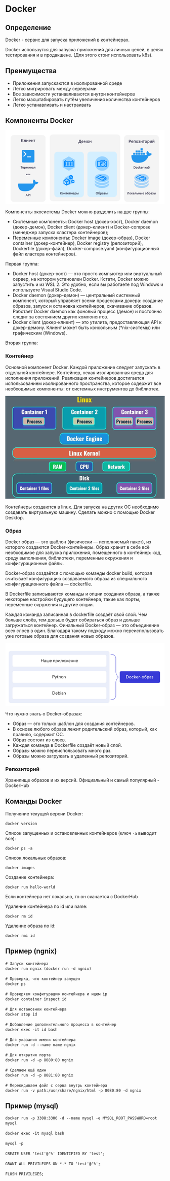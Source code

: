 # Docker

## Определение

Docker - cервис для запуска приложений в контейнерах.

Docker использутся для запуска приложений для личных целей, в целях тестирования и в продакшене. (Для этого стоит использовать k8s).

## Преимущества

+ Приложения запускаются в изолированной среде
+ Легко мигрировать между серверами
+ Все зависимости устанавливаются внутри контейнеров
+ Легко масштабировать путём увеличения количества контейнеров
+ Легко устанавливать и настраивать

## Компоненты Docker

![Components](lec1-1.png)

Компоненты экосистемы Docker можно разделить на две группы:

+ Системные компоненты: Docker host (докер-хост), Docker daemon (докер-демон), Docker client (докер-клиент) и Docker-compose (менеджер запуска кластера контейнеров);
+ Переменные компоненты: Docker image (докер-образ), Docker container (докер-контейнер), Docker registry (репозиторий), Dockerfile (докер-файл), Docker-compose.yaml (конфигурационный файл кластера контейнеров).

Первая группа:

+ Docker host (докер-хост) — это просто компьютер или виртуальный сервер, на котором установлен Docker. Кстати, Docker можно запустить и из WSL 2. Это удобно, если вы работаете под Windows и используете Visual Studio Code.
+ Docker daemon (докер-демон) — центральный системный компонент, который управляет всеми процессами докера: создание образов, запуск и остановка контейнеров, скачивание образов. Работает Docker daemon как фоновый процесс (демон) и постоянно следит за состоянием других компонентов.
+ Docker client (докер-клиент) — это утилита, предоставляющая API к докер-демону. Клиент может быть консольным (*nix-системы) или графическим (Windows).

Вторая группа:

### Контейнер

Основной компонент Docker. Каждой приложение следует запускать в отдельной контейнере. Контейнер, некая изолированная среда для исполнения приложений. Реализация контейнеров достигается использованием изолированного пространства, которое содержит все необходимые компоненты: от системных инструментов до библиотек.

![Container](lec1-2.png)

Контейнеры создаются в linux. Для запуска на других ОС необходимо создавать виртуальную машину. Сделать можно с помощью Docker Desktop.

### Образ

Docker образ — это шаблон (физически — исполняемый пакет), из которого создаются Docker-контейнеры. Образ хранит в себе всё необходимое для запуска приложения, помещенного в контейнер: код, среду выполнения, библиотеки, переменные окружения и конфигурационные файлы.

Docker-образ создаётся с помощью команды docker build, которая считывает конфигурацию создаваемого образа из специального конфигурационного файла — dockerfile.

В Dockerfile записываются команды и опции создания образа, а также некоторые настройки будущего контейнера, такие как порты, переменные окружения и другие опции.

Каждая команда записанная в dockerfile создаёт свой слой. Чем больше слоёв, тем дольше будет собираться образ и дольше загружаться контейнер. Финальный Docker-образ — это объединение всех слоев в один. Благодаря такому подходу можно переиспользовать уже готовые образа для создания новых образов.

![Image](lec1-3.png)

Что нужно знать о Docker-образах:

+ Образ — это только шаблон для создания контейнеров.
+ В основе любого образа лежит родительский образ, который, как правило, содержит ОС.
+ Образ состоит из слоев.
+ Каждая команда в Dockerfile создаёт новый слой.
+ Образы можно переиспользовать много раз.
+ Образы можно загружать в удаленный репозиторий.

### Репозиторий

Хранилище образов и их версий. Официальный и самый популярный - DockerHub

## Команды Docker

Получение текущей версии Docker:

```
docker version
```

Список запущенных и остановленных контейнеров (ключ ```-a``` выводит все):

```
docker ps -a
```

Список локальных образов:

```
docker images
```

Создание контейнера:

```
docker run hello-world
```

Если контейнера нет локально, то он скачается с DockerHub

Удаление контейнера по id или name:

```
docker rm id
```

Удаление образа по id:

```
docker rmi id
```

## Пример (ngnix)

```
# Запуск контейнера
docker run ngnix (docker run -d ngnix)

# Проверка, что контейнер запущен
docker ps

# Проверяем конфигурацию контейнера и ищем ip
docker container inspect id

# Для остановнки контейнера
docker stop id

# Добавление дополнительного процесса в контейнер
docker exec -it id bash

# Для указания имени контейнера
docker run -d --name name ngnix

# Для открытия порта
docker run -d -p 8080:80 ngnix

# Сделаем ещё один
docker run -d -p 8081:80 ngnix

# Перекидываем файл с серва внутрь контейнера
docker run -v path:/usr/share/ngnix/html -p 8080:80 -d ngnix

```

## Пример (mysql)

```
docker run -p 3308:3306 -d --name mysql -e MYSQL_ROOT_PASSWORD=root mysql

docker exec -it mysql bash

mysql -p

CREATE USER 'test'@'%' IDENTIFIED BY 'test';

GRANT ALL PRIVILEGES ON *.* TO 'test'@'%';

FLUSH PRIVILEGES;

```